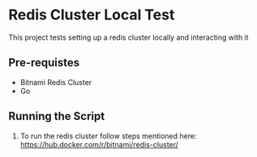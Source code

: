 # Redis Cluster Local Test

This project tests setting up a redis cluster locally and interacting with it



## Pre-requistes
- Bitnami Redis Cluster
- Go
## Running the Script
1) To run the redis cluster follow steps mentioned here:
   https://hub.docker.com/r/bitnami/redis-cluster/